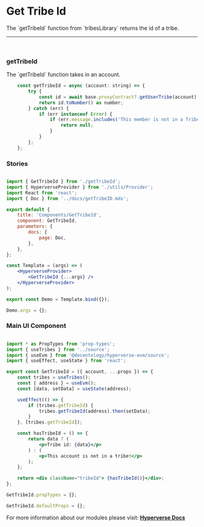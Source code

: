 # Get Tribe Id

<p> The `getTribeId` function from `tribesLibrary` returns the id of a tribe. </p>

---

<br>

### getTribeId

<p> The `getTribeId` function takes in an account. </p>

```jsx
	const getTribeId = async (account: string) => {
		try {
			const id = await base.proxyContract?.getUserTribe(account);
			return id.toNumber() as number;
		} catch (err) {
			if (err instanceof Error) {
				if (err.message.includes('This member is not in a Tribe!')) {
					return null;
				}
			}
		};
	};
```

### Stories

```jsx

import { GetTribeId } from './getTribeId';
import { HyperverseProvider } from './utils/Provider';
import React from 'react';
import { Doc } from '../docs/getTribeID.mdx';

export default {
	title: 'Components/GetTribeId',
	component: GetTribeId,
	parameters: {
		docs: {
			page: Doc,
		},
	},
};

const Template = (args) => (
	<HyperverseProvider>
		<GetTribeId {...args} />
	</HyperverseProvider>
);

export const Demo = Template.bind({});

Demo.args = {};

```

### Main UI Component

```jsx

import * as PropTypes from 'prop-types';
import { useTribes } from '../source';
import { useEvm } from '@decentology/hyperverse-evm/source';
import { useEffect, useState } from 'react';

export const GetTribeId = ({ account, ...props }) => {
	const tribes = useTribes();
	const { address } = useEvm();
	const [data, setData] = useState(address);

	useEffect(() => {
		if (tribes.getTribeId) {
			tribes.getTribeId(address).then(setData);
		}
	}, [tribes.getTribeId]);

	const hasTribeId = () => {
		return data ? (
			<p>Tribe id: {data}</p>
		) : (
			<p>This account is not in a tribe!</p>
		);
	};

	return <div className="tribeId"> {hasTribeId()}</div>;
};

GetTribeId.propTypes = {};

GetTribeId.defaultProps = {};

```

For more information about our modules please visit: [**Hyperverse Docs**](docs.hyperverse.dev)
